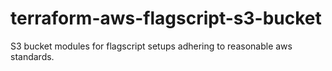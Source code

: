 # terraform-aws-flagscript-s3-bucket
S3 bucket modules for flagscript setups adhering to reasonable aws standards.
